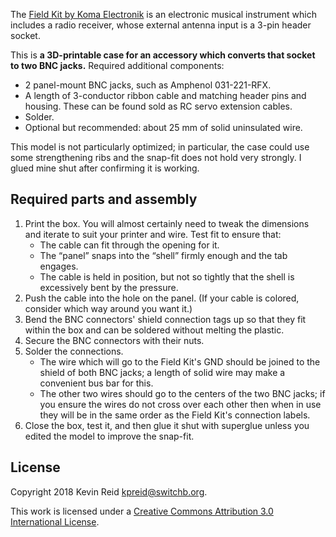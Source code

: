 The [Field Kit by Koma Electronik](https://koma-elektronik.com/?product=field-kit) is an electronic musical instrument which includes a radio receiver, whose external antenna input is a 3-pin header socket.

This is **a 3D-printable case for an accessory which converts that socket to two BNC jacks.** Required additional components:

* 2 panel-mount BNC jacks, such as Amphenol 031-221-RFX.
* A length of 3-conductor ribbon cable and matching header pins and housing. These can be found sold as RC servo extension cables.
* Solder.
* Optional but recommended: about 25 mm of solid uninsulated wire.

This model is not particularly optimized; in particular, the case could use some strengthening ribs and the snap-fit does not hold very strongly. I glued mine shut after confirming it is working.

## Required parts and assembly

1. Print the box. You will almost certainly need to tweak the dimensions and iterate to suit your printer and wire. Test fit to ensure that:
     * The cable can fit through the opening for it.
     * The “panel” snaps into the “shell” firmly enough and the tab engages.
     * The cable is held in position, but not so tightly that the shell is excessively bent by the pressure.
2. Push the cable into the hole on the panel. (If your cable is colored, consider which way around you want it.)
2. Bend the BNC connectors' shield connection tags up so that they fit within the box and can be soldered without melting the plastic.
3. Secure the BNC connectors with their nuts.
4. Solder the connections.
   * The wire which will go to the Field Kit's GND should be joined to the shield of both BNC jacks; a length of solid wire may make a convenient bus bar for this.
   * The other two wires should go to the centers of the two BNC jacks; if you ensure the wires do not cross over each other then when in use they will be in the same order as the Field Kit's connection labels.
5. Close the box, test it, and then glue it shut with superglue unless you edited the model to improve the snap-fit.

## License

Copyright 2018 Kevin Reid <kpreid@switchb.org>.

This work is licensed under a <a rel="license" href="https://creativecommons.org/licenses/by/3.0/">Creative Commons Attribution 3.0 International License</a>.
